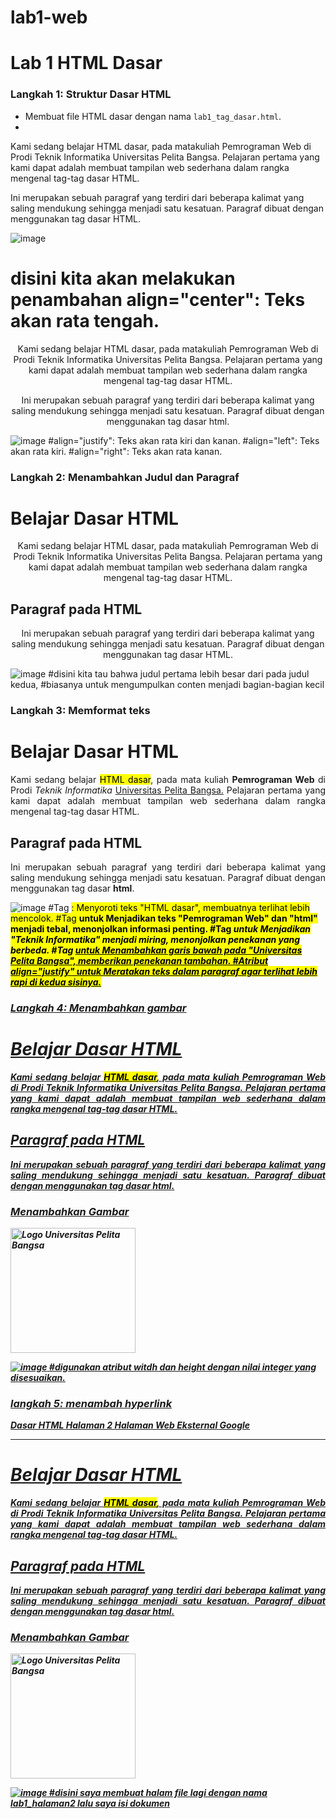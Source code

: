 # lab1-web
# Lab 1 HTML Dasar

### Langkah 1: Struktur Dasar HTML
- Membuat file HTML dasar dengan nama `lab1_tag_dasar.html`.
- <!DOCTYPE html>
<html>
<head>
    <title>tag HTML Dasar</title>
</head>
<body>
    <!--Ini adalah paragraf pertama--> 
    <p>Kami sedang belajar HTML dasar, pada matakuliah Pemrograman Web di Prodi
     Teknik Informatika Universitas Pelita Bangsa. Pelajaran pertama yang kami
     dapat adalah membuat tampilan web sederhana dalam rangka mengenal 
     tag-tag dasar HTML.</p>
    <!--Ini adalah paragraf kedua--> 
    <p>Ini merupakan sebuah paragraf yang terdiri dari beberapa kalimat yang
    saling mendukung sehingga menjadi satu kesatuan. Paragraf dibuat dengan
    menggunakan tag dasar HTML.</p> 
</body>
</html>

![image](https://github.com/user-attachments/assets/32e6e384-9156-47eb-be84-85dcc3cde70a)
# disini kita akan melakukan penambahan align="center": Teks akan rata tengah.

<!DOCTYPE html>
<html>
<head>
    <title>tag HTML Dasar</title>
</head>
<body>
    <!--Ini adalah paragraf pertama--> 
    <p align="center">Kami sedang belajar HTML dasar, pada matakuliah Pemrograman Web di Prodi
     Teknik Informatika Universitas Pelita Bangsa. Pelajaran pertama yang kami
     dapat adalah membuat tampilan web sederhana dalam rangka mengenal 
     tag-tag dasar HTML.</p>
    <!--Ini adalah paragraf kedua--> 
    <p align="center">Ini merupakan sebuah paragraf yang terdiri dari beberapa kalimat
     yang saling mendukung sehingga menjadi satu kesatuan. Paragraf dibuat dengan
     menggunakan tag dasar html.</p> 

</body>
</html>

![image](https://github.com/user-attachments/assets/f2ad22c1-541d-4a5b-a548-670580af0851)
#align="justify": Teks akan rata kiri dan kanan.
#align="left": Teks akan rata kiri.
#align="right": Teks akan rata kanan.








### Langkah 2: Menambahkan Judul dan Paragraf
<!DOCTYPE html>
<html>
<head>
    <title>tag HTML Dasar</title>
</head>
<body>
    <!--judul paragraf pertama--> 
    <h1>Belajar Dasar HTML</h1>
    <!--paragraf pertama dengan teks diratakan di tengah-->
    <p align="center">Kami sedang belajar HTML dasar, pada matakuliah Pemrograman Web di Prodi
    Teknik Informatika Universitas Pelita Bangsa. Pelajaran pertama yang kami
    dapat adalah membuat tampilan web sederhana dalam rangka mengenal 
    tag-tag dasar HTML.</p>
    <!--judul paragraf kedua--> 
    <h2>Paragraf pada HTML</h2>
    <!--paragraf kedua dengan teks diratakan di tengah-->
    <p align="center">Ini merupakan sebuah paragraf yang terdiri dari beberapa kalimat
    yang saling mendukung sehingga menjadi satu kesatuan. Paragraf dibuat dengan
    menggunakan tag dasar HTML.</p> 

</body>
</html>

![image](https://github.com/user-attachments/assets/c8ebc429-6981-4fc2-97c5-f297673f08e7)
#disini kita tau bahwa judul pertama lebih besar dari pada judul kedua,
#biasanya untuk mengumpulkan conten menjadi bagian-bagian kecil




### Langkah 3: Memformat teks
<!DOCTYPE html>
<html>
<head>
    <title>Tag HTML Dasar</title>
</head>
<body>
    <!--judul paragraf pertama--> 
    <h1>Belajar Dasar HTML</h1>
    <!--paragraf pertama dengan pemformatan teks-->
    <p align="justify">
        Kami sedang belajar <mark>HTML dasar</mark>, pada mata kuliah <b>Pemrograman Web</b> di Prodi 
        <i>Teknik Informatika</i> <u>Universitas Pelita Bangsa.</u> Pelajaran pertama yang kami dapat adalah 
        membuat tampilan web sederhana dalam rangka mengenal tag-tag dasar HTML.
    </p>
    <!--judul paragraf kedua--> 
    <h2>Paragraf pada HTML</h2>
    <!--paragraf kedua dengan pemformatan teks-->
    <p align="justify">
        Ini merupakan sebuah paragraf yang terdiri dari beberapa kalimat yang saling mendukung 
        sehingga menjadi satu kesatuan. Paragraf dibuat dengan menggunakan tag dasar <b>html</b>.
    </p>

</body>
</html>

![image](https://github.com/user-attachments/assets/0997707f-ef4f-4974-89ac-85c6ce4c08f9)
#Tag <mark>: Menyoroti teks "HTML dasar", membuatnya terlihat lebih mencolok.
#Tag <b> untuk Menjadikan teks "Pemrograman Web" dan "html" menjadi tebal, menonjolkan informasi penting.
#Tag <i> untuk Menjadikan "Teknik Informatika" menjadi miring, menonjolkan penekanan yang berbeda.
#Tag <u> untuk Menambahkan garis bawah pada "Universitas Pelita Bangsa", memberikan penekanan tambahan.
#Atribut align="justify" untuk Meratakan teks dalam paragraf agar terlihat lebih rapi di kedua sisinya.







### Langkah 4: Menambahkan gambar
<!DOCTYPE html>
<html>
<head>
    <title>Tag HTML Dasar</title>
</head>
<body>
    <!--judul paragraf pertama--> 
    <h1>Belajar Dasar HTML</h1>
    <!--paragraf pertama dengan pemformatan teks-->
    <p align="justify">
        Kami sedang belajar <mark>HTML dasar</mark>, pada mata kuliah <b>Pemrograman Web</b> di Prodi 
        <i>Teknik Informatika</i> <u>Universitas Pelita Bangsa.</u> Pelajaran pertama yang kami dapat adalah 
        membuat tampilan web sederhana dalam rangka mengenal tag-tag dasar HTML.
    </p>
    <!--judul paragraf kedua--> 
    <h2>Paragraf pada HTML</h2>
    <!--paragraf kedua dengan pemformatan teks-->
    <p align="justify">
        Ini merupakan sebuah paragraf yang terdiri dari beberapa kalimat yang saling mendukung 
        sehingga menjadi satu kesatuan. Paragraf dibuat dengan menggunakan tag dasar <b>html</b>.
    </p>
    <!--Menambahkan Gambar-->
    <h3>Menambahkan Gambar</h3>
    <img src="image.png" title="Logo Universitas Pelita Bangsa" width="200px">

</body>
</html>

![image](https://github.com/user-attachments/assets/b6507865-041c-42e0-8bf6-ebaa1e296277)
#digunakan atribut witdh dan height dengan nilai integer yang disesuaikan. 







###  langkah 5: menambah hyperlink
<!DOCTYPE html>
<html>
<head>
    <title>Tag HTML Dasar</title>
</head>
<body>
    <!--menambahkan link navigasi--> 
    <nav> 
        <a href="lab1_tag_dasar.html">Dasar HTML</a> 
        <a href="lab1_halaman2.html">Halaman 2</a> 
        <a href="http://www.google.com">Halaman Web Eksternal Google</a> 
     </nav>
     <hr> 
    <!--judul paragraf pertama--> 
    <h1>Belajar Dasar HTML</h1>
    <!-- paragraf pertama dengan pemformatan teks -->
    <p align="justify">
        Kami sedang belajar <mark>HTML dasar</mark>, pada mata kuliah <b>Pemrograman Web</b> di Prodi 
        <i>Teknik Informatika</i> <u>Universitas Pelita Bangsa.</u> Pelajaran pertama yang kami dapat adalah 
        membuat tampilan web sederhana dalam rangka mengenal tag-tag dasar HTML.
    </p>
    <!--judul paragraf kedua--> 
    <h2>Paragraf pada HTML</h2>
    <!--paragraf kedua dengan pemformatan teks-->
    <p align="justify">
        Ini merupakan sebuah paragraf yang terdiri dari beberapa kalimat yang saling mendukung 
        sehingga menjadi satu kesatuan. Paragraf dibuat dengan menggunakan tag dasar <b>html</b>.
    </p>
    <!--Menambahkan Gambar-->
    <h3>Menambahkan Gambar</h3>
    <img src="image.png" title="Logo Universitas Pelita Bangsa" width="200px">

</body>
</html>

![image](https://github.com/user-attachments/assets/c20443e8-769f-405c-99c7-a3a7a6c0ebba)
#disini saya membuat halam file lagi dengan nama lab1_halaman2 lalu saya isi dokumen


